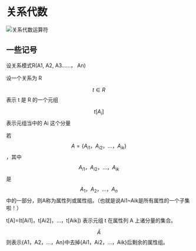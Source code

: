 # 关系代数

![关系代数运算符](https://cdn.jsdelivr.net/gh/DavinciEvans/Imgs-bed@master/gallery/QQ截图20200313112015.png)

## 一些记号

设关系模式R(A1, A2, A3……， An)

设一个关系为 R

$$t \in R$$ 表示 t 是 R 的一个元组

$$t[A_i]$$ 表示元组当中的 Ai 这个分量

若 $$A=\{A_{i1}，A_{i2}，…，A_{ik}\}$$，其中 $$A_{i1}，A_{i2}，…，A_{ik}$$ 是 $$A_1，A_2，…，A_n$$ 中的一部分，则A称为属性列或属性组。（也就是说Ai1~Aik是所有属性的一个子集啦！）

 t[A]=(t[Ai1]，t[Ai2]，…，t[Aik]) 表示元组 t 在属性列 A 上诸分量的集合。

$$\bar{A}$$ 则表示{A1，A2，…，An}中去掉{Ai1，Ai2，…，Aik}后剩余的属性组。
